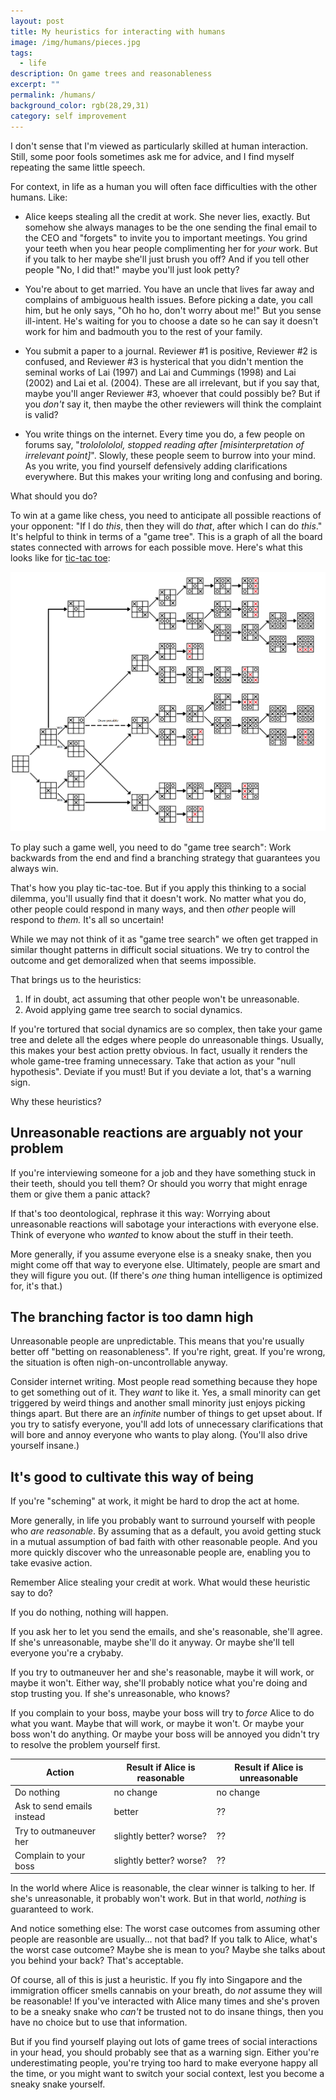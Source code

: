 ```yaml
---
layout: post
title: My heuristics for interacting with humans
image: /img/humans/pieces.jpg
tags:
  - life
description: On game trees and reasonableness
excerpt: ""
permalink: /humans/
background_color: rgb(28,29,31)
category: self improvement
---
```


I don't sense that I'm viewed as particularly skilled at human interaction. Still, some poor fools sometimes ask me for advice, and I find myself repeating the same little speech.

For context, in life as a human you will often face difficulties with the other humans. Like:

- Alice keeps stealing all the credit at work. She never lies, exactly. But somehow she always manages to be the one sending the final email to the CEO and "forgets" to invite you to important meetings. You grind your teeth when you hear people complimenting her for *your* work. But if you talk to her maybe she'll just brush you off? And if you tell other people "No, I did that!" maybe you'll just look petty?
  
- You're about to get married. You have an uncle that lives far away and complains of ambiguous health issues. Before picking a date, you call him, but he only says, "Oh ho ho, don't worry about me!" But you sense ill-intent. He's waiting for you to choose a date so he can say it doesn't work for him and badmouth you to the rest of your family.
  
- You submit a paper to a journal. Reviewer #1 is positive, Reviewer #2 is confused, and Reviewer #3 is hysterical that you didn't mention the seminal works of Lai (1997) and Lai and Cummings (1998) and Lai (2002) and Lai et al. (2004). These are all irrelevant, but if you say that, maybe you'll anger Reviewer #3, whoever that could possibly be? But if you *don't* say it, then maybe the other reviewers will think the complaint is valid?
  
- You write things on the internet. Every time you do, a few people on forums say, "*trololololol, stopped reading after [misinterpretation of irrelevant point]*". Slowly, these people seem to burrow into your mind. As you write, you find yourself defensively adding clarifications everywhere. But this makes your writing long and confusing and boring.
  

What should you do?

To win at a game like chess, you need to anticipate all possible reactions of your opponent: "If I do *this*, then they will do *that*, after which I can do *this*." It's helpful to think in terms of a "game tree". This is a graph of all the board states connected with arrows for each possible move. Here's what this looks like for [tic-tac toe](https://commons.wikimedia.org/wiki/File:Tic-tac-toe-full-game-tree-x-rational.png):

![tic tac toe game tree](/img/humans/game-tree.png)

To play such a game well, you need to do "game tree search": Work backwards from the end and find a branching strategy that guarantees you always win.

That's how you play tic-tac-toe. But if you apply this thinking to a social dilemma, you'll usually find that it doesn't work. No matter what you do, other people could respond in many ways, and then *other* people will respond to *them.* It's all so uncertain!

While we may not think of it as "game tree search" we often get trapped in similar thought patterns in difficult social situations. We try to control the outcome and get demoralized when that seems impossible.

That brings us to the heuristics:

1. If in doubt, act assuming that other people won't be unreasonable.
2. Avoid applying game tree search to social dynamics.

If you're tortured that social dynamics are so complex, then take your game tree and delete all the edges where people do unreasonable things. Usually, this makes your best action pretty obvious. In fact, usually it renders the whole game-tree framing unnecessary. Take that action as your "null hypothesis". Deviate if you must! But if you deviate a lot, that's a warning sign.

Why these heuristics?

## Unreasonable reactions are arguably not your problem

If you're interviewing someone for a job and they have something stuck in their teeth, should you tell them? Or should you worry that might enrage them or give them a panic attack?

If that's too deontological, rephrase it this way: Worrying about unreasonable reactions will sabotage your interactions with everyone else. Think of everyone who *wanted* to know about the stuff in their teeth.

More generally, if you assume everyone else is a sneaky snake, then you might come off that way to everyone else. Ultimately, people are smart and they will figure you out. (If there's *one* thing human intelligence is optimized for, it's that.)

## The branching factor is too damn high

Unreasonable people are unpredictable. This means that you're usually better off "betting on reasonableness". If you're right, great. If you're wrong, the situation is often nigh-on-uncontrollable anyway.

Consider internet writing. Most people read something because they hope to get something out of it. They *want* to like it. Yes, a small minority can get triggered by weird things and another small minority just enjoys picking things apart. But there are an *infinite* number of things to get upset about. If you try to satisfy everyone, you'll add lots of unnecessary clarifications that will bore and annoy everyone who wants to play along. (You'll also drive yourself insane.)

## It's good to cultivate this way of being

If you're "scheming" at work, it might be hard to drop the act at home.

More generally, in life you probably want to surround yourself with people who *are reasonable*. By assuming that as a default, you avoid getting stuck in a mutual assumption of bad faith with other reasonable people. And you more quickly discover who the unreasonable people are, enabling you to take evasive action.

Remember Alice stealing your credit at work. What would these heuristic say to do?

If you do nothing, nothing will happen.
  
If you ask her to let you send the emails, and she's reasonable, she'll agree. If she's unreasonable, maybe she'll do it anyway. Or maybe she'll tell everyone you're a crybaby.
  
If you try to outmaneuver her and she's reasonable, maybe it will work, or maybe it won't. Either way, she'll probably notice what you're doing and stop trusting you. If she's unreasonable, who knows?
  
If you complain to your boss, maybe your boss will try to *force* Alice to do what you want. Maybe that will work, or maybe it won't. Or maybe your boss won't do anything. Or maybe your boss will be annoyed you didn't try to resolve the problem yourself first.
  

| Action | Result if Alice is reasonable | Result if Alice is unreasonable |
| --- | --- | --- |
| Do nothing | no change | no change |
| Ask to send emails instead | better | ??  |
| Try to outmaneuver her | slightly better? worse? | ??  |
| Complain to your boss | slightly better? worse? | ??  |

In the world where Alice is reasonable, the clear winner is talking to her. If she's unreasonable, it probably won't work. But in that world, *nothing* is guaranteed to work.

And notice something else: The worst case outcomes from assuming other people are reasonble are usually... not that bad? If you talk to Alice, what's the worst case outcome? Maybe she is mean to you? Maybe she talks about you behind your back? That's acceptable.

Of course, all of this is just a heuristic. If you fly into Singapore and the immigration officer smells cannabis on your breath, do *not* assume they will be reasonable! If you've interacted with Alice many times and she's proven to be a sneaky snake who *can't* be trusted not to do insane things, then you have no choice but to use that information.

But if you find yourself playing out lots of game trees of social interactions in your head, you should probably see that as a warning sign. Either you're underestimating people, you're trying too hard to make everyone happy all the time, or you might want to switch your social context, lest you become a sneaky snake yourself.